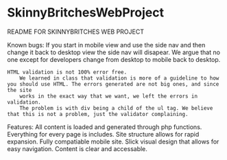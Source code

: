 # SkinnyBritchesWebProject
README FOR SKINNYBRITCHES WEB PROJECT

Known bugs:
	If you start in mobile view and use the side nav and then change it back to desktop view the side nav will disapear.
		We argue that no one except for developers change from desktop to mobile back to desktop.
	
	HTML validation is not 100% error free.
		We learned in class that validation is more of a guideline to how you should use HTML. The errors generated are not big ones, and since the site
		works in the exact way that we want, we left the errors in validation.
		The problem is with div being a child of the ul tag. We believe that this is not a problem, just the validator complaining.


Features:
	All content is loaded and generated through php functions.
	Everything for every page is includes.
	Site structure allows for rapid expansion.
	Fully compatiable mobile site.
	Slick visual design that allows for easy navigation.
	Content is clear and accessable.
